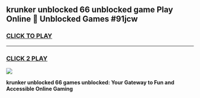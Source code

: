 
## krunker unblocked 66 unblocked game Play Online 👋 Unblocked Games #91jcw
<h3>
<a href="https://premium.freeplayer.one?title=krunker_unblocked_66&ref=21F">CLICK TO PLAY</a></h3>
<hr>

<h3>
<a href="https://premium.freeplayer.one?title=krunker_unblocked_66&ref=21F">CLICK 2 PLAY</a>
  
</h3>

<a href="https://premium.freeplayer.one?title=krunker_unblocked_66&ref=21F/"><img src="https://clearcache.store/games.png"></a>


**krunker unblocked 66 games unblocked: Your Gateway to Fun and Accessible Online Gaming**
